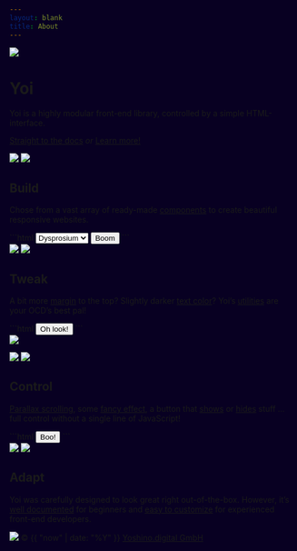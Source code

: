 ```yaml
---
layout: blank
title: About
---
```


<div class="cover only-s--h-auto only-s--p-tb-10 center-content bg-primary-3">
    <div class="wrapper al-c" yoi-scrollfx="in:fade-in; repeat:false;">
        <img class="h-20 w-20" src="{{ site.github.url }}/assets/img/logo-yoi.svg" />
        <h1 class="hidden">Yoi</h1>
        <div class="m--w-40 m-lr-auto m-t-4">
            <p class="fs-4 lh-6 c-primary-22 m-tb-8">Yoi is a highly modular front-end library, controlled by a simple HTML-interface.</p>
            <p>
                <a class="fs-2" href="{{ site.github.url }}/start/">Straight to the docs</a>
                <i class="fs-2 c-primary-10 m-lr-2">or</i>
                <a class="btn btn--primary btn--large btn--flat btn--rounded" href="#build" yoi-action="ScrollTo:#build; offset:0;">Learn more!</a>
            </p>
        </div>
    </div>
</div>

<div id="build" class="cover only-s--h-auto only-s--p-tb-10 article center-content bg-base-25">
    <div class="wrapper" yoi-scrollfx="in:fade-in; repeat:false;">
        <div class="flx flx-directionColumn m--flx-directionRow">
            <div class="m--w-1-3 w-1-1 h-24 pos-relative">
                <img class="pos-absolute" src="{{ site.github.url }}/assets/img/illu-build-a.svg" yoi-parallax="factor:20;" />
                <img class="pos-absolute" src="{{ site.github.url }}/assets/img/illu-build-b.svg" yoi-parallax="factor:-20;" />
            </div>
            <div class="m--w-2-3 w-1-1">
                <h2>Build</h2>
                <p class="c-base-15 fs-3 lh-5 m-t-2 m--w-40">Chose from a vast array of ready-made <a href="{{ site.github.url }}/components/">components</a> to create beautiful responsive websites.</p>
<div class="m-t-4" markdown="1">
```html
<!-- example -->
<select class="input--large">
    <option>Dysprosium</option>
    <option>Aluminium</option>
    <option>Calcium</option>
</select>
<button class="btn btn--large">Boom</button>
```
</div>
            </div>
        </div>
    </div>
</div>

<div id="tweak" class="cover only-s--h-auto only-s--p-tb-10 article center-content bg-base-25">
    <div class="wrapper" yoi-scrollfx="in:fade-in; repeat:false;">
        <div class="flx flx-directionColumn m--flx-directionRow">
            <div class="m--w-1-3 w-1-1 h-24 pos-relative">
                <img class="pos-absolute" src="{{ site.github.url }}/assets/img/illu-tweak-a.svg" yoi-parallax="factor:20;" />
                <img class="pos-absolute" src="{{ site.github.url }}/assets/img/illu-tweak-b.svg" yoi-parallax="factor:-20;" />
            </div>
            <div class="m--w-2-3 w-1-1">
                <h2>Tweak</h2>
                <p class="c-base-15 fs-3 lh-5 m-t-2 m--w-40">A bit more <a href="{{ site.github.url }}/utilities/spacing.html">margin</a> to the top? Slightly darker <a href="{{ site.github.url }}/utilities/color.html">text color</a>? Yoi’s <a href="{{ site.github.url }}/utilities/">utilities</a> are your OCD’s best pal!</p>
<div class="m-t-4" markdown="1">
```html
<!-- example -->
<button class="btn btn--large c-red-15">Oh look!</button>
```
</div>
            </div>
        </div>
    </div>
</div>
<div id="control" class="cover only-s--h-auto only-s--p-tb-10 article center-content bg-base-25">
    <div class="wrapper" yoi-scrollfx="in:fade-in; repeat:false;">
        <div class="flx flx-directionColumn m--flx-directionRow">
            <div class="m--w-1-3 w-1-1 h-24 pos-relative">
                <img class="pos-absolute" id="illu-control-a" src="{{ site.github.url }}/assets/img/illu-control-a.svg" yoi-parallax="factor:20;" />
                <p class="pos-absolute" yoi-parallax="factor:-20;">
                    <img class="pos-absolute" id="illu-control-b" src="{{ site.github.url }}/assets/img/illu-control-b.svg" />
                    <img class="pos-absolute" id="illu-control-c" src="{{ site.github.url }}/assets/img/illu-control-c.svg" />
                </p>
            </div>
            <div class="m--w-2-3 w-1-1">
                <h2>Control</h2>
                <p class="c-base-15 fs-3 lh-5 m-t-2 m--w-40"><a href="{{ site.github.url }}/behaviours/parallax.html">Parallax scrolling</a>, some <a href="{{ site.github.url }}/behaviours/scrollfx.html">fancy effect</a>, a button that <a href="{{ site.github.url }}/actions/show.html">shows</a> or <a href="{{ site.github.url }}/actions/hide.html">hides</a> stuff … full control without a single line of JavaScript!</p>
<div class="m-t-4" markdown="1">
```html
<!-- example -->
<button class="btn btn--large" yoi-action-1="Show:#illu-control-c; fx:fade-in; speed:slow;" yoi-action-2="ScrollTo:#control;">Boo!</button>
```
</div>
            </div>
        </div>
    </div>
</div>
<div id="adapt" class="cover only-s--h-auto only-s--p-tb-10 article center-content bg-base-25">
    <div class="wrapper" yoi-scrollfx="in:fade-in; repeat:false;">
        <div class="flx flx-directionColumn m--flx-directionRow">
            <div class="m--w-1-3 w-1-1 h-24 pos-relative">
                <img class="pos-absolute" src="{{ site.github.url }}/assets/img/illu-adapt-a.svg" yoi-parallax="factor:20;" />
                <img class="pos-absolute" src="{{ site.github.url }}/assets/img/illu-adapt-b.svg" yoi-parallax="factor:-20;" />
            </div>
            <div class="m--w-2-3 w-1-1">
                <h2>Adapt</h2>
                <div class="c-base-15 fs-3 lh-5 m-t-2 l--w-40">
                    <p>Yoi was carefully designed to look great right out-of-the-box. However, it’s <a href="{{ site.github.url }}/start">well documented</a> for beginners and <a href="https://github.com/yoshino-digital/yoi-boilerplate">easy to customize</a> for experienced front-end developers.</p>
                </div>
            </div>
        </div>
    </div>
</div>
<div class="bg-primary-3 p-4">
    <p class="c-primary-15 fs-2">
        <img class="h-3 w-3 val-m m-r-1" src="{{ site.github.url }}/assets/img/logo-yoshino.svg" />
        <span class="val-m">&copy; {{ "now" | date: "%Y" }} <a href="http://yoshino.digital" class="c-primary-18 tdr-none hvr--c-primary-22">Yoshino.digital GmbH</a></span>
    </p>
</div>
<style>
    html, body { background: #080022; }
</style>